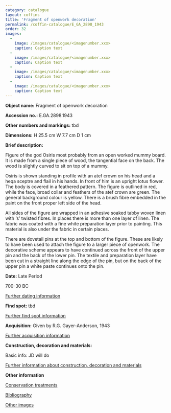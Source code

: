 ```yaml
---
category: catalogue
layout: coffins
title: 'Fragment of openwork decoration'
permalink: /coffin-catalogue/E_GA_2898_1943
order: 32
images: 
  -
    image: /images/catalogue/<imagenumber.xxx>
    caption: Caption text
  -
    image: /images/catalogue/<imagenumber.xxx>
    caption: Caption text
  -
    image: /images/catalogue/<imagenumber.xxx>
    caption: Caption text
  -
    image: /images/catalogue/<imagenumber.xxx>
    caption: Caption text
---
```


**Object name:** 
Fragment of openwork decoration

**Accession no.:** 
E.GA.2898.1943

**Other numbers and markings:**
tbd

**Dimensions:** 
H 25.5 cm
W 7.7 cm
D 1 cm

**Brief description:** 

Figure of the god Osiris most probably from an open worked mummy board. It is made from a single piece of wood, the tangential face on the back. The wood is slightly curved to sit on top of a mummy.

Osiris is shown standing in profile with an atef crown on his head and a heqa sceptre and flail in his hands. In front of him is an upright lotus flower. The body is covered in a feathered pattern. The figure is outlined in red, while the face, broad collar and feathers of the atef crown are green. The general background colour is yellow. There is a brush fibre embedded in the paint on the front proper left side of the head.

All sides of the figure are wrapped in an adhesive soaked tabby woven linen with ‘s’ twisted fibres. In places there is more than one layer of linen. The fabric was coated with a fine white preparation layer prior to painting. This material is also under the fabric in certain places.

There are dovetail pins at the top and bottom of the figure. These are likely to have been used to attach the figure to a larger piece of openwork. The decorative scheme appears to have continued across the front of the upper pin and the back of the lower pin. The textile and preparation layer have been cut in a straight line along the edge of the pin, but on the back of the upper pin a white paste continues onto the pin.

**Date:**
Late Period

700-30 BC


[Further dating information](/catalogue_extras/E_GA_2898_1943_dating)

**Find spot:**
tbd

[Further find spot information](/catalogue_extras/E_GA_2898_1943_findspot)

**Acquisition:**
Given by R.G. Gayer-Anderson, 1943

[Further acquisition information](/catalogue_extras/E_GA_2898_1943_acquisition)

**Construction, decoration and materials:**

Basic info: JD will do

[Further information about construction, decoration and materials](/catalogue_extras/E_GA_2898_1943_materials)


**Other information**

[Conservation treatments](/catalogue_extras/E_GA_2898_1943_conservation)

[Bibliography](/catalogue_extras/E_GA_2898_1943_bibliography)

[Other images](/catalogue_extras/E_GA_2898_1943_imagesheet)

